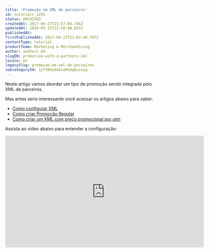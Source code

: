 ```yaml
---
title: 'Promoção em XML de parceiros'
id: tutorials_1255
status: ARCHIVED
createdAt: 2017-04-27T21:57:04.746Z
updatedAt: 2020-05-15T21:58:48.021Z
publishedAt: 
firstPublishedAt: 2017-04-27T23:03:49.767Z
contentType: tutorial
productTeam: Marketing & Merchandising
author: authors_84
slugEN: promotion-with-a-partners-xml
locale: pt
legacySlug: promocao-em-xml-de-parceiros
subcategoryId: 1yTYB5p4b6iwMsUg8uieyq
---
```


Neste artigo vamos abordar um tipo de promoção sendo integrada pelo XML de parceiros.

Mas antes seria interessante você acessar os artigos abaixo para saber:

- [Como configurar XML](/tutorial/configurando-xml/)
- [Como criar Promocão Regular](/tutorial/promocao-regular/)
- [Como criar um XML com preço promocional por utm](/tutorial/criando-um-xml-com-preco-promocional-por-utm/)

Assista ao vídeo abaixo para entender a configuração:

<iframe src="https://www.youtube.com/embed/yxysEIEad7I" width="640" height="360" frameborder="0" allowfullscreen="allowfullscreen"></iframe>

